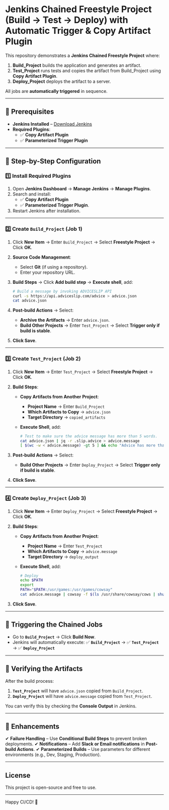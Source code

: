 # Jenkins Chained Freestyle Project (Build → Test → Deploy) with Automatic Trigger & Copy Artifact Plugin

This repository demonstrates a **Jenkins Chained Freestyle Project** where:
1. **Build_Project** builds the application and generates an artifact.
2. **Test_Project** runs tests and copies the artifact from Build_Project using **Copy Artifact Plugin**.
3. **Deploy_Project** deploys the artifact to a server.

All jobs are **automatically triggered** in sequence.

---

## 🔹 Prerequisites
- **Jenkins Installed** – [Download Jenkins](https://www.jenkins.io/download/)
- **Required Plugins**:
  - ✅ **Copy Artifact Plugin**
  - ✅ **Parameterized Trigger Plugin**

---

## 🔹 Step-by-Step Configuration

### 1️⃣ Install Required Plugins
1. Open **Jenkins Dashboard** → **Manage Jenkins** → **Manage Plugins**.
2. Search and install:
   - ✅ **Copy Artifact Plugin**
   - ✅ **Parameterized Trigger Plugin**.
3. Restart Jenkins after installation.

---

### 2️⃣ Create `Build_Project` (Job 1)
1. Click **New Item** → Enter `Build_Project` → Select **Freestyle Project** → Click **OK**.
2. **Source Code Management**:
   - Select **Git** (if using a repository).
   - Enter your repository URL.
3. **Build Steps** → Click **Add build step** → **Execute shell**, add:

   ```sh
   # Build a message by invoking ADVICESLIP API
   curl -s https://api.adviceslip.com/advice > advice.json
   cat advice.json
   ```

4. **Post-build Actions** → Select:
   - **Archive the Artifacts** → Enter `advice.json`.
   - **Build Other Projects** → Enter `Test_Project` → Select **Trigger only if build is stable**.

5. **Click Save**.

---

### 3️⃣ Create `Test_Project` (Job 2)
1. Click **New Item** → Enter `Test_Project` → Select **Freestyle Project** → Click **OK**.
2. **Build Steps**:
   - **Copy Artifacts from Another Project**:
     - **Project Name** → Enter `Build_Project`
     - **Which Artifacts to Copy** → `advice.json`
     - **Target Directory** → `copied_artifacts`
   - **Execute Shell**, add:

     ```sh
     # Test to make sure the advice message has more than 5 words.
     cat advice.json | jq -r .slip.advice > advice.message
     [ $(wc -w < advice.message) -gt 5 ] && echo "Advice has more than 5 words" || (echo "Advice - $(cat advice.message) has 5 words or less" && exit 1)
     ```

3. **Post-build Actions** → Select:
   - **Build Other Projects** → Enter `Deploy_Project` → Select **Trigger only if build is stable**.

4. **Click Save**.

---

### 4️⃣ Create `Deploy_Project` (Job 3)
1. Click **New Item** → Enter `Deploy_Project` → Select **Freestyle Project** → Click **OK**.
2. **Build Steps**:
   - **Copy Artifacts from Another Project**:
     - **Project Name** → Enter `Test_Project`
     - **Which Artifacts to Copy** → `advice.message`
     - **Target Directory** → `deploy_output`
   - **Execute Shell**, add:

     ```sh
     # Deploy
     echo $PATH
     export
     PATH="$PATH:/usr/games:/usr/games/cowsay"
     cat advice.message | cowsay -f $(ls /usr/share/cowsay/cows | shuf -n 1)
     ```

3. **Click Save**.

---

## 🔹 Triggering the Chained Jobs
- Go to **`Build_Project`** → Click **Build Now**.
- Jenkins will automatically execute:
  ✅ **`Build_Project`** → ✅ **`Test_Project`** → ✅ **`Deploy_Project`**

---

## 🔹 Verifying the Artifacts
After the build process:
1. **`Test_Project`** will have `advice.json` copied from `Build_Project`.
2. **`Deploy_Project`** will have `advice.message` copied from `Test_Project`.

You can verify this by checking the **Console Output** in Jenkins.

---

## 🔹 Enhancements
✔ **Failure Handling** – Use **Conditional Build Steps** to prevent broken deployments.
✔ **Notifications** – Add **Slack or Email notifications** in **Post-build Actions**.
✔ **Parameterized Builds** – Use parameters for different environments (e.g., Dev, Staging, Production).

---

## License
This project is open-source and free to use.

---

Happy CI/CD! 🚀
